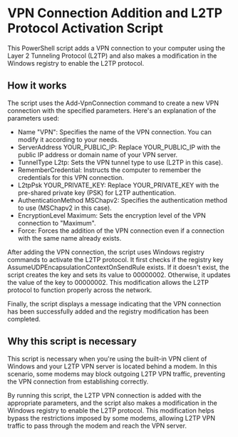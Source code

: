 # VPN Connection Addition and L2TP Protocol Activation Script
This PowerShell script adds a VPN connection to your computer using the Layer 2 Tunneling Protocol (L2TP) and also makes a modification in the Windows registry to enable the L2TP protocol.


## How it works
The script uses the Add-VpnConnection command to create a new VPN connection with the specified parameters. Here's an explanation of the parameters used:


-  Name "VPN": Specifies the name of the VPN connection. You can modify it according to your needs.
-  ServerAddress YOUR_PUBLIC_IP: Replace YOUR_PUBLIC_IP with the public IP address or domain name of your VPN server.
-  TunnelType L2tp: Sets the VPN tunnel type to use (L2TP in this case).
-  RememberCredential: Instructs the computer to remember the credentials for this VPN connection.
-  L2tpPsk YOUR_PRIVATE_KEY: Replace YOUR_PRIVATE_KEY with the pre-shared private key (PSK) for L2TP authentication.
-  AuthenticationMethod MSChapv2: Specifies the authentication method to use (MSChapv2 in this case).
-  EncryptionLevel Maximum: Sets the encryption level of the VPN connection to "Maximum".
-  Force: Forces the addition of the VPN connection even if a connection with the same name already exists.


After adding the VPN connection, the script uses Windows registry commands to activate the L2TP protocol. It first checks if the registry key AssumeUDPEncapsulationContextOnSendRule exists.
If it doesn't exist, the script creates the key and sets its value to 00000002.
Otherwise, it updates the value of the key to 00000002.
This modification allows the L2TP protocol to function properly across the network.


Finally, the script displays a message indicating that the VPN connection has been successfully added and the registry modification has been completed.


## Why this script is necessary
This script is necessary when you're using the built-in VPN client of Windows and your L2TP VPN server is located behind a modem.
In this scenario, some modems may block outgoing L2TP VPN traffic, preventing the VPN connection from establishing correctly.


By running this script, the L2TP VPN connection is added with the appropriate parameters, and the script also makes a modification in the Windows registry to enable the L2TP protocol.
This modification helps bypass the restrictions imposed by some modems, allowing L2TP VPN traffic to pass through the modem and reach the VPN server.
